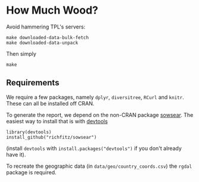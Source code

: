 # How Much Wood?

Avoid hammering TPL's servers:

```
make downloaded-data-bulk-fetch
make downloaded-data-unpack
```

Then simply

```
make
```



## Requirements

We require a few packages, namely `dplyr`, `diversitree`, `RCurl` and `knitr`.  These can all be installed off CRAN.

To generate the report, we depend on the non-CRAN package [sowsear](https://github.com/richfitz/sowsear).  The easiest way to install that is with [devtools](https://github.com/hadley/devtools)

```
library(devtools)
install_github("richfitz/sowsear")
```

(install `devtools` with `install.packages("devtools")` if you don't already have it).

To recreate the geographic data (in `data/geo/country_coords.csv`) the
`rgdal` package is required.
